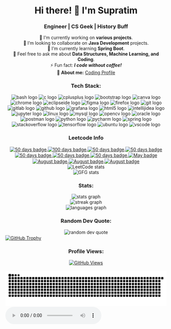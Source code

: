 <h1 align="center">Hi there! 👋 I'm Supratim</h1>

<h3 align="center">Engineer | CS Geek | History Buff</h3>

<p align="center">
  🔭 I’m currently working on <b>various projects</b>.<br>
  👯 I’m looking to collaborate on <b>Java Development</b> projects.<br>
  🌱 I’m currently learning <b>Spring Boot</b>.<br>
  💬 Feel free to ask me about <b>Data Structures, Machine Learning, and Coding</b>.<br>
  ⚡ Fun fact: <b><i>I code without coffee!</i></b><br>
  👻 <b>About me:</b> <a href="https://codolio.com/profile/maverick234">Coding Profile</a>
</p>


<h3 align="center">Tech Stack:</h3>
<div align="center">
  <img src="https://img.shields.io/badge/GNU_Bash-4EAA25?logo=gnubash&logoColor=white&style=for-the-badge" height="30" alt="bash logo" />
  <img src="https://img.shields.io/badge/C-A8B9CC?logo=c&logoColor=black&style=for-the-badge" height="30" alt="c logo" />
  <img src="https://img.shields.io/badge/C%2B%2B-00599C?logo=cplusplus&logoColor=white&style=for-the-badge" height="30" alt="cplusplus logo" />
  <img src="https://img.shields.io/badge/Bootstrap-7952B3?logo=bootstrap&logoColor=white&style=for-the-badge" height="30" alt="bootstrap logo" />
  <img src="https://img.shields.io/badge/Canva-00C4CC?logo=canva&logoColor=black&style=for-the-badge" height="30" alt="canva logo" />
  <img src="https://img.shields.io/badge/Google_Chrome-4285F4?logo=googlechrome&logoColor=white&style=for-the-badge" height="30" alt="chrome logo" />
  <img src="https://img.shields.io/badge/Eclipse_IDE-2C2255?logo=eclipseide&logoColor=white&style=for-the-badge" height="30" alt="eclipseide logo" />
  <img src="https://img.shields.io/badge/Figma-F24E1E?logo=figma&logoColor=white&style=for-the-badge" height="30" alt="figma logo" />
  <img src="https://img.shields.io/badge/Firefox-FF7139?logo=firefox&logoColor=black&style=for-the-badge" height="30" alt="firefox logo" />
  <img src="https://img.shields.io/badge/Git-F05032?logo=git&logoColor=white&style=for-the-badge" height="30" alt="git logo" />
  <img src="https://img.shields.io/badge/GitLab-FC6D26?logo=gitlab&logoColor=black&style=for-the-badge" height="30" alt="gitlab logo" />
  <img src="https://img.shields.io/badge/GitHub-181717?logo=github&logoColor=white&style=for-the-badge" height="30" alt="github logo" />
  <img src="https://img.shields.io/badge/Grafana-F46800?logo=grafana&logoColor=black&style=for-the-badge" height="30" alt="grafana logo" />
  <img src="https://img.shields.io/badge/HTML5-E34F26?logo=html5&logoColor=white&style=for-the-badge" height="30" alt="html5 logo" />
  <img src="https://img.shields.io/badge/IntelliJ_IDEA-000000?logo=intellijidea&logoColor=white&style=for-the-badge" height="30" alt="intellijidea logo" />
  <img src="https://img.shields.io/badge/Jupyter-F37626?logo=jupyter&logoColor=black&style=for-the-badge" height="30" alt="jupyter logo" />
  <img src="https://img.shields.io/badge/Linux-FCC624?logo=linux&logoColor=black&style=for-the-badge" height="30" alt="linux logo" />
  <img src="https://img.shields.io/badge/MySQL-4479A1?logo=mysql&logoColor=white&style=for-the-badge" height="30" alt="mysql logo" />
  <img src="https://img.shields.io/badge/OpenCV-5C3EE8?logo=opencv&logoColor=white&style=for-the-badge" height="30" alt="opencv logo" />
  <img src="https://img.shields.io/badge/Oracle-F80000?logo=oracle&logoColor=white&style=for-the-badge" height="30" alt="oracle logo" />
  <img src="https://img.shields.io/badge/Postman-FF6C37?logo=postman&logoColor=black&style=for-the-badge" height="30" alt="postman logo" />
  <img src="https://img.shields.io/badge/Python-3776AB?logo=python&logoColor=white&style=for-the-badge" height="30" alt="python logo" />
  <img src="https://img.shields.io/badge/PyCharm-000000?logo=pycharm&logoColor=white&style=for-the-badge" height="30" alt="pycharm logo" />
  <img src="https://img.shields.io/badge/Spring-6DB33F?logo=spring&logoColor=black&style=for-the-badge" height="30" alt="spring logo" />
  <img src="https://img.shields.io/badge/Stack_Overflow-F58025?logo=stackoverflow&logoColor=black&style=for-the-badge" height="30" alt="stackoverflow logo" />
  <img src="https://img.shields.io/badge/TensorFlow-FF6F00?logo=tensorflow&logoColor=black&style=for-the-badge" height="30" alt="tensorflow logo" />
  <img src="https://img.shields.io/badge/Ubuntu-E95420?logo=ubuntu&logoColor=white&style=for-the-badge" height="30" alt="ubuntu logo" />
  <img src="https://img.shields.io/badge/Visual_Studio_Code-007ACC?logo=visualstudiocode&logoColor=white&style=for-the-badge" height="30" alt="vscode logo" />
</div>

<h3 align="center">Leetcode Info</h3>
<div align="center"> 
  <a href="https://leetcode.com/maverick234/" target="_blank">
    <img align="center" src="https://leetcode.com/static/images/badges/2024/gif/2024-05.gif" alt="50 days badge" height="200" width="200" />
  </a>
  <a href="https://leetcode.com/maverick234/" target="_blank">
    <img align="center" src="https://leetcode.com/static/images/badges/2024/gif/2024-08.gif" alt="100 days badge" height="200" width="200" />
  </a>
  <a href="https://leetcode.com/maverick234/" target="_blank">
    <img align="center" src="https://leetcode.com/static/images/badges/2024/gif/2024-09.gif" alt="50 days badge" height="200" width="200" />
  </a>
  <a href="https://leetcode.com/maverick234/" target="_blank">
    <img align="center" src="https://leetcode.com/static/images/badges/2024/gif/2024-10.gif" alt="50 days badge" height="200" width="200" />
  </a>
  <a href="https://leetcode.com/maverick234/" target="_blank">
    <img align="center" src="https://leetcode.com/static/images/badges/2024/gif/2024-11.gif" alt="50 days badge" height="200" width="200" />
  </a>
   <a href="https://leetcode.com/maverick234/" target="_blank">
    <img align="center" src="https://leetcode.com/static/images/badges/2024/gif/2024-12.gif" alt="50 days badge" height="200" width="200" />
  </a>  
  <a href="https://leetcode.com/maverick234/" target="_blank">
    <img align="center" src="https://assets.leetcode.com/static_assets/marketing/2024-200.gif" alt="50 days badge" height="200" width="200" />
  </a>
  <a href="https://leetcode.com/maverick234/" target="_blank">
    <img align="center" src="https://assets.leetcode.com/static_assets/marketing/2024-100.gif" alt="May badge" height="200" width="200" />
  </a>
  <a href="https://leetcode.com/maverick234/" target="_blank">
    <img align="center" src="https://assets.leetcode.com/static_assets/marketing/2024-50.gif" alt="August badge" height="200" width="200" />
  </a>
  <a href="https://leetcode.com/maverick234/" target="_blank">
      <img align="center" src="https://assets.leetcode.com/static_assets/others/Top_SQL_50.gif" alt="August badge" height="200" width="200" />
  </a>
  <a href="https://leetcode.com/maverick234/" target="_blank">
      <img align="center" src="https://assets.leetcode.com/static_assets/others/Introduction_to_Pandas.gif" alt="August badge" height="200" width="200" />
  </a>
</div>
<div style="display: flex; flex-direction: column; align-items: center; position: center">
  <img align="center" src="https://leetcard.jacoblin.cool/maverick234?theme=dark&font=Nunito&ext=heatmap" alt="LeetCode stats" />
  <img align="center" src="https://geeks-for-geeks-stats-card.vercel.app/?username=maverick234" alt="GFG stats" />
</div>

<h3 align="center">Stats:</h3>
<div align="center">
  <img src="https://github-readme-stats.vercel.app/api?username=sgindeed&theme=neon&hide_border=false&include_all_commits=false&count_private=false" alt="stats graph" />
  <br />
  <img src="https://github-readme-streak-stats.herokuapp.com/?user=sgindeed&theme=neon&hide_border=false" alt="streak graph" />
  <br />
  <img src="https://github-readme-stats.vercel.app/api/top-langs/?username=sgindeed&theme=neon&hide_border=false&include_all_commits=false&count_private=false&layout=compact" alt="languages graph" />
</div>
<h3 align="center">Random Dev Quote:</h3>
<div align="center">
  <img src="https://quotes-github-readme.vercel.app/api?type=horizontal&theme=radical" alt="random dev quote" />
</div>

<a href="https://github.com/ryo-ma/github-profile-trophy">
  <img align="center" src="https://github-profile-trophy.vercel.app/?username=sgindeed&theme=dracula" alt="GitHub Trophy" />
</a>

<h3 align="center">Profile Views:</h3>
<div align="center">
<a href="https://u8views.com/github/sgindeed">
  <img src="https://u8views.com/api/v1/github/profiles/63663261/views/day-week-month-total-count.svg" alt="GitHub Views" />
</a>
</div>


<br clear="both">

<img src="https://raw.githubusercontent.com/sgindeed/sgindeed/output/snake.svg" alt="Snake animation" />
<audio controls>
  <source src="https://github.com/sgindeed/sgindeed/blob/main/Bujji%20Theme%20(From%20Kalki%202898%20AD).mp3" type="audio/mpeg">
  </audio>
